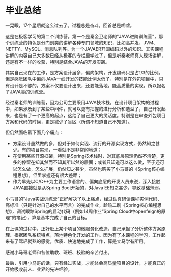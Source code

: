 # 毕业总结

一晃眼，17个星期就这么过去了。过程总是奋斗，回首总是唏嘘。

这是在极客学习的第二个训练营。第一个是秦金卫老师的"JAVA进阶训练营"，那个训练营的特色是分门别类的讲解各种专门领域的知识，比如高并发、JVM、NETTY、MySQL、消息队列等。为一个JAVAER开阔编码以外的知识。其实课程讲解的内容自己大多数已经从极客的专栏里学过了，但是听秦老师真人现场讲解，还是有不一样的收获，特别是结合JAVA的开发实践。

其实自己现在的工作，是方案设计居多，偏向架构，开发编码只是占1/3的比例。但是感觉团队中偏向JAVA一线开发的技能比例太低了，特别是在外包项目中，只有设计是不够的，方案不仅要设计出来，还要能落地，能高质量的实现，所以报名了JAVA类的训练营。

经过秦老师的训练营，因为公司主要采用JAVA技术栈，在设计项目架构的过程中，如果涉及到了某些中间件，就可以更有把握的进行分析和选型了，自己开发起来，也是有了一个更高的起点，这给了自己更大的灵活度。特别是在审查外包项目方案和代码的时候，更是减少了盲区（所谓不知道自己不知道）。

但仍然面临着下面几个痛点：

- 方案设计虽然做的多，但对于如何实现、流行的开源实现方式，仍然知之甚少。有的项目实现，一看就不是非常的地道；
- 在使用某些开源框架，特别是Spring技术栈时，对其底层原理仍然不清楚，更多的停留在知其然而不知其所以然的层面；或者只知道可以这么做，至于还可以怎么做，怎么扩展，仍然知之甚少，虽然也购买了小马哥的《Spring核心编程思想》，但里掌握还有很大差距；
- 作为早先以C/C++为主要工作语言的、偏向底层的开发人员来说，深入接触JAVA直接就是从Spring Boot开始的，对Java EE知之甚少，导致基础薄弱。

小马哥的“Java实战训练营”正好解决了以上痛点，经过认真研读课程实例代码、高标准（只是针对自己的水平而言）的完成作业，趁热二刷《Spring核心编程思想》，调试跟踪Spring的启动代码（例如14周作业“Spring Cloud中openfeign的原理”的笔记），算是基本完成了自己的目标。

在上课的过程中，正好赶上某个项目的微服务化改造，自己承担了分析整体方案原理、根据团队系统特点，落地特色化开发的工作。因为有了本课程的学习，工作起来有了驾轻就熟的感觉，优质、快速地完成了工作，算是立马学有所用。

感谢小马哥老师和各位助教、班班、校验的辛苦付出。

最后，引用小马哥的话，只有经过实战，才能体会高质量项目的设计，才能真正的开始吸收前人、业界的先进经验。